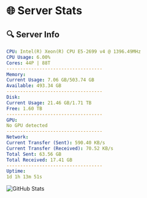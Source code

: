 # 🌐 Server Stats
## 🔍 Server Info
```yaml
CPU: Intel(R) Xeon(R) CPU E5-2699 v4 @ 1396.49MHz
CPU Usage: 6.00%
Cores: 44P | 88T
-----------------------------------
Memory:
Current Usage: 7.06 GB/503.74 GB
Available: 493.34 GB
-----------------------------------
Disk:
Current Usage: 21.46 GB/1.71 TB
Free: 1.60 TB
-----------------------------------
GPU:
No GPU detected
-----------------------------------
Network:
Current Transfer (Sent): 590.40 KB/s
Current Transfer (Received): 70.52 KB/s
Total Sent: 63.56 GB
Total Received: 17.41 GB
-----------------------------------
Uptime:
1d 1h 13m 51s
```
![GitHub Stats](https://img.shields.io/badge/Updated-2025-04-20_18:22:39-blue)